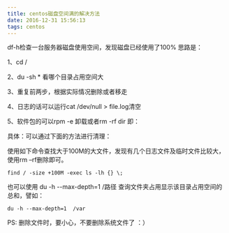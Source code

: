 ```yaml
---
title: centos磁盘空间满的解决方法
date: 2016-12-31 15:56:13
tags: centos 
---
```


df-h检查一台服务器磁盘使用空间，发现磁盘已经使用了100%
思路是：
 
1、cd /

2、du -sh * 看哪个目录占用空间大

3、重复前两步，根据实际情况删除或者移走

4、日志的话可以运行cat /dev/null > file.log清空

5、软件包的可以rpm -e 卸载或者rm -rf dir
即：
 
具体：可以通过下面的方法进行清理：

使用如下命令查找大于100M的大文件，发现有几个日志文件及临时文件比较大，使用rm –rf删除即可。

    find / -size +100M -exec ls -lh {} \;

 也可以使用 du -h --max-depth=1  /路径  查询文件夹占用显示该目录占用空间的总和，譬如：
	
	du -h --max-depth=1  /var

 PS: 删除文件时，要小心，不要删除系统文件了 ：）